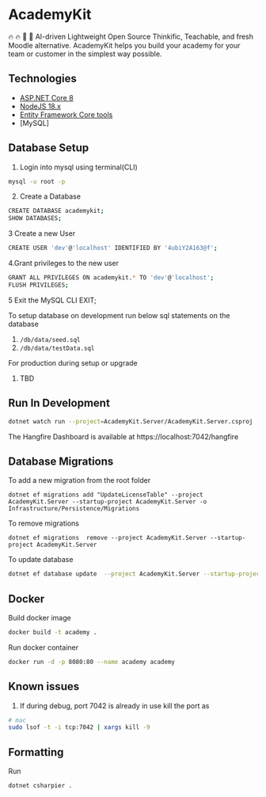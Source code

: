 # AcademyKit

🔥 🔥 👋 🚀 AI-driven Lightweight Open Source Thinkific, Teachable, and fresh Moodle alternative. AcademyKit helps you build your academy for your team or customer in the simplest way possible.

## Technologies

- [ASP.NET Core 8](https://docs.microsoft.com/en-us/aspnet/core/introduction-to-aspnet-core)
- [NodeJS 18.x](https://nodejs.org)
- [Entity Framework Core tools](https://learn.microsoft.com/en-us/ef/core/cli/dotnet)
- [MySQL]

## Database Setup

1. Login into mysql using terminal(CLI)

```bash
mysql -u root -p
```

2. Create a Database

```bash
CREATE DATABASE academykit;
SHOW DATABASES;
```

3 Create a new User

```bash
CREATE USER 'dev'@'localhost' IDENTIFIED BY '4ubiY2A163@f';
```

4.Grant privileges to the new user

```bash
GRANT ALL PRIVILEGES ON academykit.* TO 'dev'@'localhost';
FLUSH PRIVILEGES;
```

5 Exit the MySQL CLI
EXIT;

To setup database on development run below sql statements on the database

1. `/db/data/seed.sql`
2. `/db/data/testData.sql`

For production during setup or upgrade

1. TBD

## Run In Development

```bash
dotnet watch run --project=AcademyKit.Server/AcademyKit.Server.csproj
```

The Hangfire Dashboard is available at https://localhost:7042/hangfire

## Database Migrations

To add a new migration from the root folder

```
dotnet ef migrations add "UpdateLicenseTable" --project AcademyKit.Server --startup-project AcademyKit.Server -o Infrastructure/Persistence/Migrations
```

To remove migrations

```
dotnet ef migrations  remove --project AcademyKit.Server --startup-project AcademyKit.Server
```

To update database

```bash
dotnet ef database update  --project AcademyKit.Server --startup-project AcademyKit.Server
```

## Docker

Build docker image

```bash
docker build -t academy .
```

Run docker container

```bash
docker run -d -p 8080:80 --name academy academy
```

## Known issues

1. If during debug, port 7042 is already in use kill the port as

```bash
# mac
sudo lsof -t -i tcp:7042 | xargs kill -9
```

## Formatting
Run
```bash
dotnet csharpier .
```
